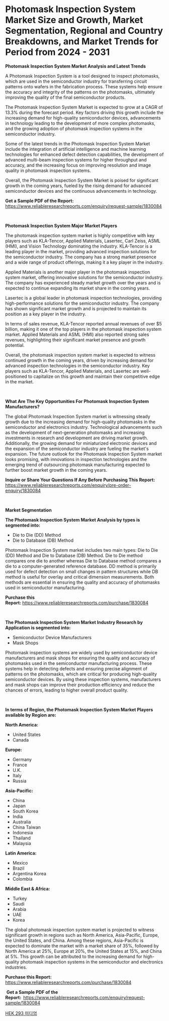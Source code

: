 <p><h1>Photomask Inspection System Market Size and Growth, Market Segmentation, Regional and Country Breakdowns, and Market Trends for Period from 2024 -  2031</h1></p><p><strong>Photomask Inspection System Market Analysis and Latest Trends</strong></p>
<p><p>A Photomask Inspection System is a tool designed to inspect photomasks, which are used in the semiconductor industry for transferring circuit patterns onto wafers in the fabrication process. These systems help ensure the accuracy and integrity of the patterns on the photomasks, ultimately improving the quality of the final semiconductor products.</p><p>The Photomask Inspection System Market is expected to grow at a CAGR of 13.3% during the forecast period. Key factors driving this growth include the increasing demand for high-quality semiconductor devices, advancements in technology leading to the development of more complex photomasks, and the growing adoption of photomask inspection systems in the semiconductor industry.</p><p>Some of the latest trends in the Photomask Inspection System Market include the integration of artificial intelligence and machine learning technologies for enhanced defect detection capabilities, the development of advanced multi-beam inspection systems for higher throughput and accuracy, and the increasing focus on improving resolution and image quality in photomask inspection systems.</p><p>Overall, the Photomask Inspection System Market is poised for significant growth in the coming years, fueled by the rising demand for advanced semiconductor devices and the continuous advancements in technology.</p></p>
<p><strong>Get a Sample PDF of the Report:&nbsp;</strong> <a href="https://www.reliableresearchreports.com/enquiry/request-sample/1830084">https://www.reliableresearchreports.com/enquiry/request-sample/1830084</a></p>
<p>&nbsp;</p>
<p><strong>Photomask Inspection System Major Market Players</strong></p>
<p><p>The photomask inspection system market is highly competitive with key players such as KLA-Tencor, Applied Materials, Lasertec, Carl Zeiss, ASML (HMI), and Vision Technology dominating the industry. KLA-Tencor is a leading player in the market, providing advanced inspection solutions for the semiconductor industry. The company has a strong market presence and a wide range of product offerings, making it a key player in the industry.</p><p>Applied Materials is another major player in the photomask inspection system market, offering innovative solutions for the semiconductor industry. The company has experienced steady market growth over the years and is expected to continue expanding its market share in the coming years.</p><p>Lasertec is a global leader in photomask inspection technologies, providing high-performance solutions for the semiconductor industry. The company has shown significant market growth and is projected to maintain its position as a key player in the industry.</p><p>In terms of sales revenue, KLA-Tencor reported annual revenues of over $5 billion, making it one of the top players in the photomask inspection system market. Applied Materials and ASML (HMI) also reported strong sales revenues, highlighting their significant market presence and growth potential.</p><p>Overall, the photomask inspection system market is expected to witness continued growth in the coming years, driven by increasing demand for advanced inspection technologies in the semiconductor industry. Key players such as KLA-Tencor, Applied Materials, and Lasertec are well-positioned to capitalize on this growth and maintain their competitive edge in the market.</p></p>
<p>&nbsp;</p>
<p><strong>What Are The Key Opportunities For Photomask Inspection System Manufacturers?</strong></p>
<p><p>The global Photomask Inspection System market is witnessing steady growth due to the increasing demand for high-quality photomasks in the semiconductor and electronics industry. Technological advancements such as the development of next-generation photomasks and increasing investments in research and development are driving market growth. Additionally, the growing demand for miniaturized electronic devices and the expansion of the semiconductor industry are fueling the market's expansion. The future outlook for the Photomask Inspection System market looks promising, with innovations in inspection technologies and the emerging trend of outsourcing photomask manufacturing expected to further boost market growth in the coming years.</p></p>
<p><strong>Inquire or Share Your Questions If Any Before Purchasing This Report:</strong> <a href="https://www.reliableresearchreports.com/enquiry/pre-order-enquiry/1830084">https://www.reliableresearchreports.com/enquiry/pre-order-enquiry/1830084</a></p>
<p>&nbsp;</p>
<p><strong>Market Segmentation</strong></p>
<p><strong>The Photomask Inspection System Market Analysis by types is segmented into:</strong></p>
<p><ul><li>Die to Die (DD) Method</li><li>Die to Database (DB) Method</li></ul></p>
<p><p>Photomask Inspection System market includes two main types: Die to Die (DD) Method and Die to Database (DB) Method. Die to Die method compares one die to another whereas Die to Database method compares a die to a computer-generated reference database. DD method is primarily used for defect detection on small changes in pattern structures while DB method is useful for overlay and critical dimension measurements. Both methods are essential in ensuring the quality and accuracy of photomasks used in semiconductor manufacturing.</p></p>
<p><strong>Purchase this Report:&nbsp;</strong><a href="https://www.reliableresearchreports.com/purchase/1830084">https://www.reliableresearchreports.com/purchase/1830084</a></p>
<p>&nbsp;</p>
<p><strong>The Photomask Inspection System Market Industry Research by Application is segmented into:</strong></p>
<p><ul><li>Semiconductor Device Manufacturers</li><li>Mask Shops</li></ul></p>
<p><p>Photomask inspection systems are widely used by semiconductor device manufacturers and mask shops for ensuring the quality and accuracy of photomasks used in the semiconductor manufacturing process. These systems help in detecting defects and ensuring precise alignment of patterns on the photomasks, which are critical for producing high-quality semiconductor devices. By using these inspection systems, manufacturers and mask shops can improve their production efficiency and reduce the chances of errors, leading to higher overall product quality.</p></p>
<p>&nbsp;</p>
<p><strong>In terms of Region, the Photomask Inspection System Market Players available by Region are:</strong></p>
<p>
    <p> <strong> North America: </strong>
        <ul>
            <li>United States</li>
            <li>Canada</li>
        </ul>
        </p> 
    <p> <strong> Europe: </strong>
        <ul>
            <li>Germany</li>
            <li>France</li>
            <li>U.K.</li>
            <li>Italy</li>
            <li>Russia</li>
        </ul>
        </p> 
    <p> <strong> Asia-Pacific: </strong>
        <ul>
            <li>China</li>
            <li>Japan</li>
            <li>South Korea</li>
            <li>India</li>
            <li>Australia</li>
            <li>China Taiwan</li>
            <li>Indonesia</li>
            <li>Thailand</li>
            <li>Malaysia</li>
        </ul>
        </p> 
    <p> <strong> Latin America: </strong>
        <ul>
            <li>Mexico</li>
            <li>Brazil</li>
            <li>Argentina Korea</li>
            <li>Colombia</li>
        </ul>
        </p> 
    <p> <strong> Middle East & Africa: </strong>
        <ul>
            <li>Turkey</li>
            <li>Saudi</li>
            <li>Arabia</li>
            <li>UAE</li>
            <li>Korea</li>
        </ul>
    </p>
    </p>
<p><p>The global photomask inspection system market is projected to witness significant growth in regions such as North America, Asia-Pacific, Europe, the United States, and China. Among these regions, Asia-Pacific is expected to dominate the market with a market share of 35%, followed by North America at 25%, Europe at 20%, the United States at 15%, and China at 5%. This growth can be attributed to the increasing demand for high-quality photomask inspection systems in the semiconductor and electronics industries.</p></p>
<p><strong>Purchase this Report: </strong><a href="https://www.reliableresearchreports.com/purchase/1830084">https://www.reliableresearchreports.com/purchase/1830084</a></p>
<p>&nbsp;<strong>Get a Sample PDF of the Report:&nbsp;&nbsp;</strong><a href="https://www.reliableresearchreports.com/enquiry/request-sample/1830084">https://www.reliableresearchreports.com/enquiry/request-sample/1830084</a></p>
<p><strong></strong></p>
<p><p><a href="https://github.com/sougarounis/Market-Research-Report-List-3/blob/main/566252612371.md">HEK 293 미디엄</a></p></p>